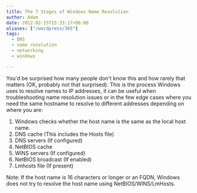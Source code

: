 ```yaml
---
title: The 7 Stages of Windows Name Resolution
author: Adam
date: 2012-02-15T15:33:17+00:00
aliases: ["/wordpress/365"]
tags:
  - DNS
  - name resolution
  - networking
  - windows

---
```

You'd be surprised how many people don't know this and how rarely that matters (OK, probably not that surprised). This is the process Windows uses to resolve names to IP addresses, it can be useful when troubleshooting name resolution issues or in the few edge cases where you need the same hostname to resolve to different addresses depending on where you are:

  1. Windows checks whether the host name is the same as the local host name.
  2. DNS cache (This includes the Hosts file)
  3. DNS servers (If configured)
  4. NetBIOS cache
  5. WINS servers (If configured)
  6. NetBIOS broadcast (If enabled)
  7. Lmhosts file (If present)

Note: If the host name is 16 characters or longer or an FQDN, Windows does not try to resolve the host name using NetBIOS/WINS/LmHosts.
